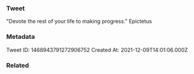 ### Tweet
"Devote the rest of your life to making progress." Epictetus

### Metadata
Tweet ID: 1468943791272906752
Created At: 2021-12-09T14:01:06.000Z

### Related

